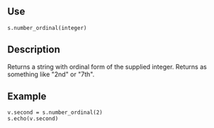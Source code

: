 ## Use
`s.number_ordinal(integer)`

## Description
Returns a string with ordinal form of the supplied integer.  Returns as something like "2nd" or "7th".

## Example
```
v.second = s.number_ordinal(2)
s.echo(v.second)
```